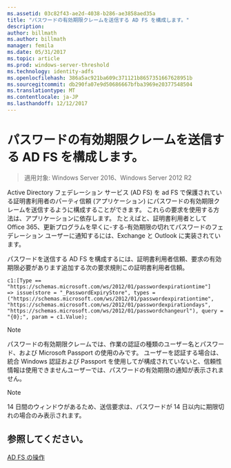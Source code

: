 ```yaml
---
ms.assetid: 03c82f43-ae2d-4038-b286-ae3858aed35a
title: "パスワードの有効期限クレームを送信する AD FS を構成します。"
description: 
author: billmath
ms.author: billmath
manager: femila
ms.date: 05/31/2017
ms.topic: article
ms.prod: windows-server-threshold
ms.technology: identity-adfs
ms.openlocfilehash: 386a5ac921ba609c371121b8657351667628951b
ms.sourcegitcommit: db290fa07e9d50686667bfba3969e20377548504
ms.translationtype: MT
ms.contentlocale: ja-JP
ms.lasthandoff: 12/12/2017
---
```

# <a name="configure-ad-fs-to-send-password-expiry-claims"></a>パスワードの有効期限クレームを送信する AD FS を構成します。

>適用対象: Windows Server 2016、Windows Server 2012 R2

Active Directory フェデレーション サービス (AD FS) を ad FS で保護されている証明書利用者のパーティ信頼 (アプリケーション) にパスワードの有効期限クレームを送信するように構成することができます。 これらの要求を使用する方法は、アプリケーションに依存します。 たとえばと、証明書利用者として Office 365、更新プログラムを早くに-する-有効期限の切れてパスワードのフェデレーション ユーザーに通知するには、Exchange と Outlook に実装されています。

パスワードを送信する AD FS を構成するには、証明書利用者信頼、要求の有効期限必要があります追加する次の要求規則この証明書利用者信頼。

```
c1:[Type == "https://schemas.microsoft.com/ws/2012/01/passwordexpirationtime"]
=> issue(store = "_PasswordExpiryStore", types = ("https://schemas.microsoft.com/ws/2012/01/passwordexpirationtime", "https://schemas.microsoft.com/ws/2012/01/passwordexpirationdays", "https://schemas.microsoft.com/ws/2012/01/passwordchangeurl"), query = "{0};", param = c1.Value);
```

> [!NOTE]
> パスワードの有効期限クレームでは、作業の認証の種類のユーザー名とパスワード、および Microsoft Passport の使用のみです。  ユーザーを認証する場合は、統合 Windows 認証および Passport を使用してが構成されていないと、信頼性情報は使用できませんユーザーでは、パスワードの有効期限の通知が表示されません。

> [!NOTE]
> 14 日間のウィンドウがあるため、送信要求は、パスワードが 14 日以内に期限切れの場合のみ表示されます。

## <a name="see-also"></a>参照してください。
[AD FS の操作](../../ad-fs/AD-FS-2016-Operations.md)
